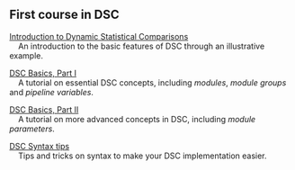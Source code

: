 ## First course in DSC
[Introduction to Dynamic Statistical Comparisons](Intro_DSC)<br>
&nbsp; &nbsp; An introduction to the basic features of DSC through an illustrative example.

[DSC Basics, Part I](Intro_Syntax_I)<br>
&nbsp; &nbsp; A tutorial on essential DSC concepts, including *modules*, *module groups* and *pipeline variables*.

[DSC Basics, Part II](Intro_Syntax_II)<br>
&nbsp; &nbsp; A tutorial on more advanced concepts in DSC, including *module parameters*.

[DSC Syntax tips](Syntax_Tips)<br>
&nbsp; &nbsp; Tips and tricks on syntax to make your DSC implementation easier.
